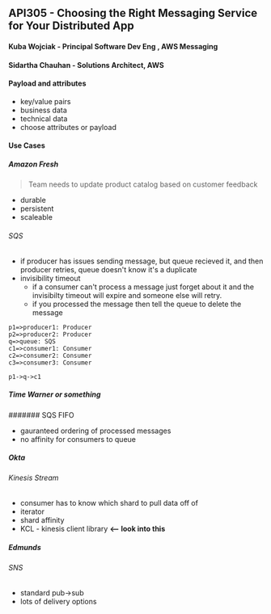 ## API305 - Choosing the Right Messaging Service for Your Distributed App

#### Kuba Wojciak - Principal Software Dev Eng , AWS Messaging
#### Sidartha Chauhan - Solutions Architect, AWS

#### Payload and attributes

- key/value pairs
- business data
- technical data
- choose attributes or payload

#### Use Cases
##### Amazon Fresh
> Team needs to update product catalog based on customer feedback

- durable
- persistent
- scaleable

###### SQS
- if producer has issues sending message, but queue recieved it, and then producer retries, queue doesn't know it's a duplicate
- invisibility timeout
	- if a consumer can't process a message just forget about it and the invisibilty timeout will expire and someone else will retry.
	- if you processed the message then tell the queue to delete the message

```flow
p1=>producer1: Producer
p2=>producer2: Producer
q=>queue: SQS
c1=>consumer1: Consumer
c2=>consumer2: Consumer
c3=>consumer3: Consumer

p1->q->c1
```

##### Time Warner or something
####### SQS FIFO
- gauranteed ordering of processed messages
- no affinity for consumers to queue

##### Okta
###### Kinesis Stream
- consumer has to know which shard to pull data off of
- iterator
- shard affinity
- KCL - kinesis client library **<-- look into this**


##### Edmunds
###### SNS
- standard pub->sub
- lots of delivery options


